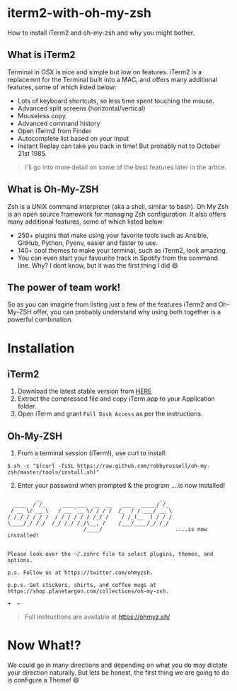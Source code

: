 # iterm2-with-oh-my-zsh
How to install iTerm2 and oh-my-zsh and why you might bother.

## What is iTerm2
Terminal in OSX is nice and simple but low on features. iTerm2 is a replacemnt for the Terminal built into a MAC, and offers many additional features, some of which listed below:

* Lots of keyboard shortcuts, so less time spent touching the mouse.
* Advanced split screens (horizontal/vertical)
* Mouseless copy
* Advanced command history
* Open iTerm2 from Finder
* Autocomplete list based on your input
* Instant Replay can take you back in time! But probably not to October 21st 1985.

> I'll go into more detail on some of the best features later in the artice.

## What is Oh-My-ZSH
Zsh is a UNIX command interpreter (aka a shell, similar to bash).  Oh My Zsh is an open source framework for managing Zsh configuration. It also offers many additional features, some of which listed below:

* 250+ plugins that make using your favorite tools such as Ansible, GitHub, Python, Pyenv, easier and faster to use. 
* 140+ cool themes to make your terminal, such as iTerm2, look amazing.  
* You can even start your favourite track in Spotify from the command line. Why?  I dont know, but it was the first thing I did :smile:

## The power of team work!
So as you can imagine from listing just a few of the features iTerm2 and Oh-My-ZSH offer, you can probably understand why using both together is a powerful combination.

# Installation

## iTerm2
1. Download the latest stable version from [HERE](https://www.iterm2.com/downloads.html)
2. Extract the compressed file and copy iTerm.app to your Application folder.
3. Open iTerm and grant `Full Disk Access` as per the instructions.

## Oh-My-ZSH
1. From a terminal session (iTerm!), use curl to install:

`$ sh -c "$(curl -fsSL https://raw.github.com/robbyrussell/oh-my-zsh/master/tools/install.sh)"`

2. Enter your password when prompted & the program ....is now installed!
```
         __                                     __
  ____  / /_     ____ ___  __  __   ____  _____/ /_
 / __ \/ __ \   / __ `__ \/ / / /  /_  / / ___/ __ \
/ /_/ / / / /  / / / / / / /_/ /    / /_(__  ) / / /
\____/_/ /_/  /_/ /_/ /_/\__, /    /___/____/_/ /_/
                        /____/                       ....is now installed!


Please look over the ~/.zshrc file to select plugins, themes, and options.

p.s. Follow us at https://twitter.com/ohmyzsh.

p.p.s. Get stickers, shirts, and coffee mugs at https://shop.planetargon.com/collections/oh-my-zsh.

➜  ~
```
> Full instructions are available at https://ohmyz.sh/

# Now What!?
We could go in many directions and depending on what you do may dictate your direction naturally.  But lets be honest, the first thing we are going to do is configure a Theme! :smile:

## 







 
